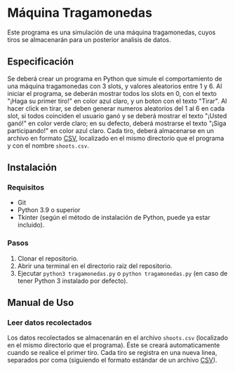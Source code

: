# Máquina Tragamonedas

Este programa es una simulación de una máquina tragamonedas, cuyos tiros se almacenarán para un posterior analisis de datos.

## Especificación

Se deberá crear un programa en Python que simule el comportamiento de una máquina tragamonedas con 3 slots, y valores aleatorios entre 1 y 6.
Al iniciar el programa, se deberán mostrar todos los slots en 0, con el texto "¡Haga su primer tiro!" en color azul claro, y un boton con el texto "Tirar".
Al hacer click en tirar, se deben generar numeros aleatorios del 1 al 6 en cada slot, si todos coinciden el usuario ganó y se deberá mostrar el texto "¡Usted ganó!" en color verde claro; en su defecto, deberá mostrarse el texto "¡Siga participando!" en color azul claro.
Cada tiro, deberá almacenarse en un archivo en formato [CSV](https://es.wikipedia.org/wiki/Valores_separados_por_comas), localizado en el mismo directorio que el programa y con el nombre `shoots.csv`.

## Instalación

### Requisitos

- Git
- Python 3.9 o superior
- Tkinter (según el método de instalación de Python, puede ya estar incluido).

### Pasos

1. Clonar el repositorio.
2. Abrir una terminal en el directorio raíz del repositorio.
3. Ejecutar `python3 tragamonedas.py` o `python tragamonedas.py` (en caso de tener Python 3 instalado por defecto).

## Manual de Uso

### Leer datos recolectados

Los datos recolectados se almacenarán en el archivo `shoots.csv` (localizado en el mismo directorio que el programa). Éste se creará automaticamente cuando se realice el primer tiro.
Cada tiro se registra en una nueva linea, separados por coma (siguiendo el formato estándar de un archivo [CSV](https://es.wikipedia.org/wiki/Valores_separados_por_comas)).
